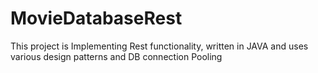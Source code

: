 # MovieDatabaseRest
This project is Implementing Rest functionality, written in JAVA and uses various design patterns and DB connection Pooling
